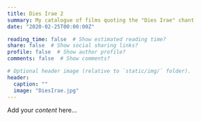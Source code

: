 ```yaml
---
title: Dies Irae 2
summary: My catalogue of films quoting the "Dies Irae" chant
date: "2020-02-25T00:00:00Z"

reading_time: false  # Show estimated reading time?
share: false  # Show social sharing links?
profile: false  # Show author profile?
comments: false  # Show comments?

# Optional header image (relative to `static/img/` folder).
header:
  caption: ""
  image: "DiesIrae.jpg"
---
```


Add your *content* here...
